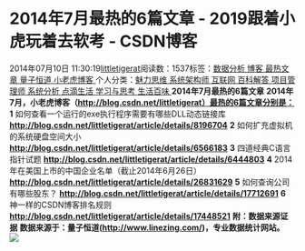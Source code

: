 
# 2014年7月最热的6篇文章 - 2019跟着小虎玩着去软考 - CSDN博客

2014年07月10日 11:30:19[littletigerat](https://me.csdn.net/littletigerat)阅读数：1537标签：[数据分析																](https://so.csdn.net/so/search/s.do?q=数据分析&t=blog)[博客																](https://so.csdn.net/so/search/s.do?q=博客&t=blog)[最热文章																](https://so.csdn.net/so/search/s.do?q=最热文章&t=blog)[量子恒道																](https://so.csdn.net/so/search/s.do?q=量子恒道&t=blog)[小老虎博客																](https://so.csdn.net/so/search/s.do?q=小老虎博客&t=blog)[
							](https://so.csdn.net/so/search/s.do?q=量子恒道&t=blog)[
																					](https://so.csdn.net/so/search/s.do?q=最热文章&t=blog)个人分类：[魅力思维																](https://blog.csdn.net/littletigerat/article/category/710212)[系统架构师																](https://blog.csdn.net/littletigerat/article/category/863990)[互联网																](https://blog.csdn.net/littletigerat/article/category/646096)[百科解答																](https://blog.csdn.net/littletigerat/article/category/715330)[项目管理师																](https://blog.csdn.net/littletigerat/article/category/619599)[系统分析																](https://blog.csdn.net/littletigerat/article/category/626213)[点滴生活																](https://blog.csdn.net/littletigerat/article/category/666611)[学习与思考																](https://blog.csdn.net/littletigerat/article/category/646894)[生活百味																](https://blog.csdn.net/littletigerat/article/category/647937)[
							](https://blog.csdn.net/littletigerat/article/category/646894)
[
																								](https://blog.csdn.net/littletigerat/article/category/666611)
[
				](https://blog.csdn.net/littletigerat/article/category/626213)
[
			](https://blog.csdn.net/littletigerat/article/category/626213)
[
		](https://blog.csdn.net/littletigerat/article/category/619599)
[
	](https://blog.csdn.net/littletigerat/article/category/715330)
[
	](https://blog.csdn.net/littletigerat/article/category/646096)
**2014年7月最热的6篇文章**
**2014年7月，小老虎博客（http://blog.csdn.net/littletigerat）最热的6篇文章分别是：**
**1**
如何查看一个运行的exe执行程序需要有哪些DLL动态链接库
**http://blog.csdn.net/littletigerat/article/details/8196704**
**2**
如何扩充虚拟机的系统硬盘空间大小
**http://blog.csdn.net/littletigerat/article/details/6566183**
**3**
四道经典C语言指针试题
**http://blog.csdn.net/littletigerat/article/details/6444803**
**4**
2014年在美国上市的中国企业名单（截止2014年6月26日）
**http://blog.csdn.net/littletigerat/article/details/26831629**
**5**
如何查询公司有哪些股东？
**http://blog.csdn.net/littletigerat/article/details/17712691**
**6**
神一样的CSDN博客排名规则
**http://blog.csdn.net/littletigerat/article/details/17448521**
**附：数据来源证据**
**数据来源于：量子恒道(http://www.linezing.com/)，专业数据统计网站。**
![](https://img-blog.csdn.net/20140710112338093?watermark/2/text/aHR0cDovL2Jsb2cuY3Nkbi5uZXQvbGl0dGxldGlnZXJhdA==/font/5a6L5L2T/fontsize/400/fill/I0JBQkFCMA==/dissolve/70/gravity/Center)

[
](https://blog.csdn.net/littletigerat/article/category/646096)
[
  ](https://blog.csdn.net/littletigerat/article/category/863990)